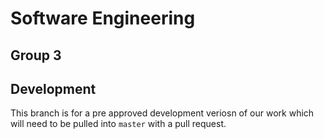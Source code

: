# Software Engineering
## Group 3

## Development

This branch is for a pre approved development veriosn of our work which will need to be pulled into `master` with a pull request.
